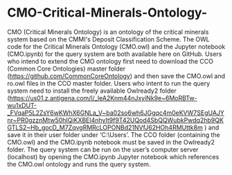 # CMO-Critical-Minerals-Ontology-
CMO (Critical Minerals Ontology) is an ontology of the critical minerals system based on the CMMI's Deposit Classification Scheme. 
The OWL code for the Critical Minerals Ontology (CMO.owl) and the Jupyter notebook (CMO.ipynb) for the query system are both available here on GitHub. Users who intend to extend the CMO ontology first need to download the CCO (Common Core Ontologies) master folder (https://github.com/CommonCoreOntology) and then save the CMO.owl and ro.owl files in the CCO master folder. Users who intent to run the query system need to install the freely available Owlready2 folder (https://us01.z.antigena.com/l/_leA2Knm44nJxyiNk9e~6MoRBTw-wu1xDUT-_FVqaP5L2ZsY6wKWhX6GNLa_V~ba02so6wh6JGgqc4m0eKVW7SEgUAJYnr~PR0gzznMtw50hIQiKXBEl4nhyIt9f9T42UQod4SbQQWubkPwdq2hb9QKGTLS2~Hb_gocD_M7ZqvgRMRcLOPONBd21NVfJ62HOh4RMUttk8m ) and save it in their user folder under ‘C:\Users’. The CCO folder (containing the CMO.owl) and the CMO.ipynb notebook must be saved in the Owlready2 folder. The query system can be run on the user’s computer server (localhost) by opening the CMO.ipynb Jupyter notebook which references the CMO.owl ontology and runs the query system.
